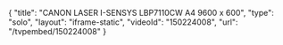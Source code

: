 {
    "title": "CANON LASER I-SENSYS LBP7110CW A4 9600 x 600",
    "type": "solo",
    "layout": "iframe-static",
    "videoId": "150224008",
    "url": "\/tvpembed\/150224008"
}